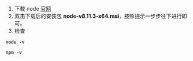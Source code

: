1. 下载 node [官网](https://nodejs.org/en/)
2. 双击下载后的安装包 **node-v8.11.3-x64.msi**，按照提示一步步往下进行即可。 
3. 检查

```
node -v
```
```
npm -v
```